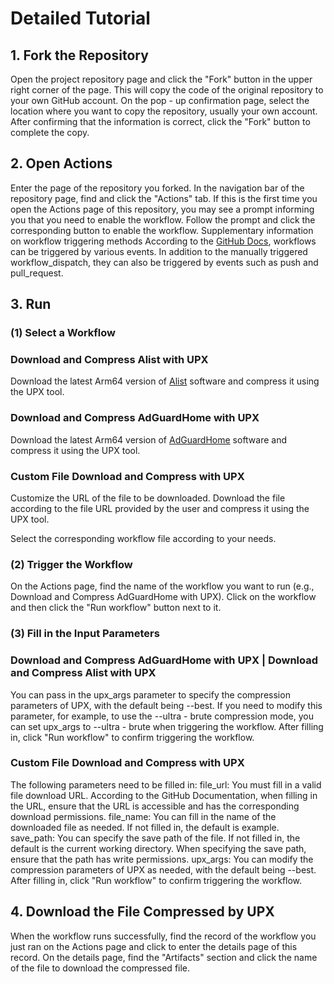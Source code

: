 # Detailed Tutorial

## 1. Fork the Repository
Open the project repository page and click the "Fork" button in the upper right corner of the page. This will copy the code of the original repository to your own GitHub account.
On the pop - up confirmation page, select the location where you want to copy the repository, usually your own account. After confirming that the information is correct, click the "Fork" button to complete the copy.

## 2. Open Actions
Enter the page of the repository you forked.
In the navigation bar of the repository page, find and click the "Actions" tab. If this is the first time you open the Actions page of this repository, you may see a prompt informing you that you need to enable the workflow. Follow the prompt and click the corresponding button to enable the workflow.
Supplementary information on workflow triggering methods
According to the [GitHub Docs](https://docs.github.com/en/actions), workflows can be triggered by various events. In addition to the manually triggered workflow_dispatch, they can also be triggered by events such as push and pull_request.

## 3. Run
### (1) Select a Workflow
### Download and Compress Alist with UPX
Download the latest Arm64 version of [Alist](https://github.com/AlistGo/alist) software and compress it using the UPX tool.
### Download and Compress AdGuardHome with UPX
Download the latest Arm64 version of [AdGuardHome](https://github.com/AdguardTeam/AdGuardHome) software and compress it using the UPX tool.
### Custom File Download and Compress with UPX
Customize the URL of the file to be downloaded. Download the file according to the file URL provided by the user and compress it using the UPX tool.

Select the corresponding workflow file according to your needs.

### (2) Trigger the Workflow

On the Actions page, find the name of the workflow you want to run (e.g., Download and Compress AdGuardHome with UPX). Click on the workflow and then click the "Run workflow" button next to it.

### (3) Fill in the Input Parameters
### Download and Compress AdGuardHome with UPX | Download and Compress Alist with UPX
You can pass in the upx_args parameter to specify the compression parameters of UPX, with the default being --best. If you need to modify this parameter, for example, to use the --ultra - brute compression mode, you can set upx_args to --ultra - brute when triggering the workflow. After filling in, click "Run workflow" to confirm triggering the workflow.
### Custom File Download and Compress with UPX
The following parameters need to be filled in:
file_url: You must fill in a valid file download URL. According to the GitHub Documentation, when filling in the URL, ensure that the URL is accessible and has the corresponding download permissions.
file_name: You can fill in the name of the downloaded file as needed. If not filled in, the default is example.
save_path: You can specify the save path of the file. If not filled in, the default is the current working directory. When specifying the save path, ensure that the path has write permissions.
upx_args: You can modify the compression parameters of UPX as needed, with the default being --best. After filling in, click "Run workflow" to confirm triggering the workflow.

## 4. Download the File Compressed by UPX
When the workflow runs successfully, find the record of the workflow you just ran on the Actions page and click to enter the details page of this record.
On the details page, find the "Artifacts" section and click the name of the file to download the compressed file.